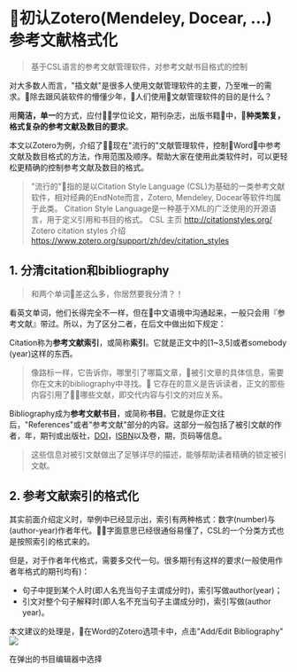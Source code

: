# 初认Zotero(Mendeley, Docear, ...) 参考文献格式化

> 基于CSL语言的参考文献管理软件，对参考文献书目格式的控制

对大多数人而言，"插文献"是很多人使用文献管理软件的主要，乃至唯一的需求。除去跟风装软件的懵懂少年，人们使用文献管理软件的目的是什么？

用**简洁，单一**的方式，应付学位论文，期刊杂志，出版书籍中，**种类繁复，格式复杂的参考文献及数目的要求**。

本文以Zotero为例，介绍了现在"流行的"文献管理软件，控制Word中参考文献及数目格式的方法，作用范围及顺序。帮助大家在使用此类软件时，可以更轻松更精确的控制参考文献及数目的格式。

> "流行的"指的是以Citation Style Language (CSL)为基础的一类参考文献软件，相对经典的EndNote而言，Zotero, Mendeley, Docear等软件均属于此类。
> Citation Style Language是一种基于XML的广泛使用的开源语言，用于定义引用和书目的格式。
> CSL 主页 <http://citationstyles.org/>
> Zotero citation styles 介绍 <https://www.zotero.org/support/zh/dev/citation_styles>

## 1. 分清citation和bibliography

> 和两个单词差这么多，你居然要我分清？！

看英文单词，他们长得完全不一样，但在中文语境中沟通起来，一般只会用『参考文献』带过。所以，为了区分二者，在后文中做出如下规定：

Citation称为**参考文献索引**，或简称**索引**。它就是正文中的[1~3,5]或者somebody (year)这样的东西。

> 像路标一样，它告诉你，哪里引了哪篇文章，被引文章的具体信息，需要你在文末的bibliography中寻找。
> 它存在的意义是告诉读者，正文的那些内容引用了哪些文献，即交代内容与引文的对应关系。

Bibliography成为**参考文献书目**，或简称**书目**。它就是你正文往后，"References"或者"参考文献"部分的内容。这部分一般包括了被引文献的作者，年，期刊或出版社，[DOI](https://www.doi.org/)，[ISBN](https://zh.wikipedia.org/zh-cn/%E5%9B%BD%E9%99%85%E6%A0%87%E5%87%86%E4%B9%A6%E5%8F%B7)以及卷，期，页码等信息。

> 这些信息对被引文献做出了足够详尽的描述，能够帮助读者精确的锁定被引文献。

## 2. 参考文献索引的格式化

其实前面介绍定义时，举例中已经显示出，索引有两种格式：数字(number)与(author-year)作者年代。字面意思已经很通俗易懂了，CSL的一个分类方式也是按照索引的格式来的。

但是，对于作者年代格式，需要多交代一句。很多期刊有这样的要求(一般使用作者年格式的期刊均有)：

* 句子中提到某个人时(即人名充当句子主谓成分时)，索引写做author(year)；
* 引文对整个句子解释时(即人名不充当句子主谓成分时)，索引写做(author year)。

本文建议的处理是，在Word的Zotero选项卡中，点击"Add/Edit Bibliography"![](https://www.zotero.org/support/_media/word_integration/zotero-toolbar-word-add-edit-bibliography-5.png?w=16&cache=nocache&tok=1ba75c)

在弹出的书目编辑器中选择